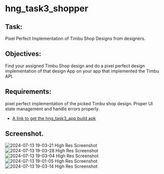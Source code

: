 # hng_task3_shopper


## Task:
Pixel Perfect Implementation of Timbu Shop Designs from designers.
## Objectives: 
Find your assigned Timbu Shop design and do a pixel perfect design implementation of that design App on your app that implemented the Timbu API.
## Requirements:
pixel perfect implementation of the picked Timbu shop design.
Proper UI state management and handle errors properly.

- [A link to get the hng_task3_app build apk](https://drive.google.com/file/d/1bupwLtvN7o9wPXiyWE59w0ucJlMz6OZ-/view?usp=sharing)

## Screenshot.
![2024-07-13 19-03-21 High Res Screenshot](https://github.com/user-attachments/assets/b6bdb56e-2a8e-431b-9b35-d767b173a60b)
![2024-07-13 19-03-28 High Res Screenshot](https://github.com/user-attachments/assets/1f3b2554-9094-49ff-9866-e24ccf832e75)
![2024-07-13 19-03-04 High Res Screenshot](https://github.com/user-attachments/assets/0168c460-9dc6-4581-8211-edfe07e1adf3)
![2024-07-13 19-01-05 High Res Screenshot](https://github.com/user-attachments/assets/736a2a51-551a-4033-976c-718d3f98c842)
![2024-07-13 19-03-14 High Res Screenshot](https://github.com/user-attachments/assets/4861a852-5798-49b7-89bc-a22ad8fc7552)
